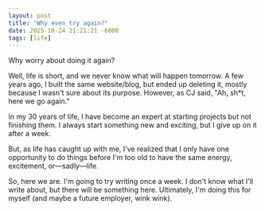 ```yaml
---
layout: post
title: "Why even try again?"
date: 2025-10-24 21:21:21 -6000
tags: [life]
---
```


Why worry about doing it again?

Well, life is short, and we never know what will happen tomorrow. A few years ago, I built the same website/blog, but ended up deleting it, mostly because I wasn't sure about its purpose. However, as CJ said, "Ah, sh*t, here we go again."

In my 30 years of life, I have become an expert at starting projects but not finishing them. I always start something new and exciting, but I give up on it after a week.

But, as life has caught up with me, I've realized that I only have one opportunity to do things before I'm too old to have the same energy, excitement, or—sadly—life.

So, here we are. I'm going to try writing once a week. I don't know what I'll write about, but there will be something here. Ultimately, I'm doing this for myself (and maybe a future employer, wink wink).